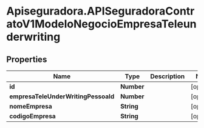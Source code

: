 # Apiseguradora.APISeguradoraContratoV1ModeloNegocioEmpresaTeleunderwriting

## Properties
Name | Type | Description | Notes
------------ | ------------- | ------------- | -------------
**id** | **Number** |  | [optional] 
**empresaTeleUnderWritingPessoaId** | **Number** |  | [optional] 
**nomeEmpresa** | **String** |  | [optional] 
**codigoEmpresa** | **String** |  | [optional] 


